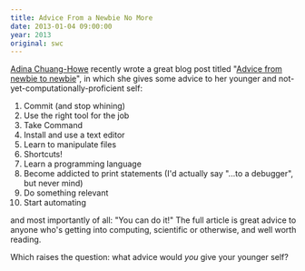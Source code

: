 ```yaml
---
title: Advice From a Newbie No More
date: 2013-01-04 09:00:00
year: 2013
original: swc
---
```

<p><a href="{{site.baseurl}}/team/#chuang-howe.a">Adina Chuang-Howe</a> recently wrote a great blog post titled "<a href="http://adina.github.com/2012/12/29/newbie-advice/">Advice from newbie to newbie</a>", in which she gives some advice to her younger and not-yet-computationally-proficient self:</p>
<ol>
  <li>Commit (and stop whining)</li>
  <li>Use the right tool for the job</li>
  <li>Take Command</li>
  <li>Install and use a text editor</li>
  <li>Learn to manipulate files</li>
  <li>Shortcuts!</li>
  <li>Learn a programming language</li>
  <li>Become addicted to print statements (I'd actually say "...to a debugger", but never mind)</li>
  <li>Do something relevant</li>
  <li>Start automating</li>
</ol>
<p>and most importantly of all: "You can do it!"  The full article is great advice to anyone who's getting into computing, scientific or otherwise, and well worth reading.</p>

<p>Which raises the question: what advice would <em>you</em> give your younger self?</p>

